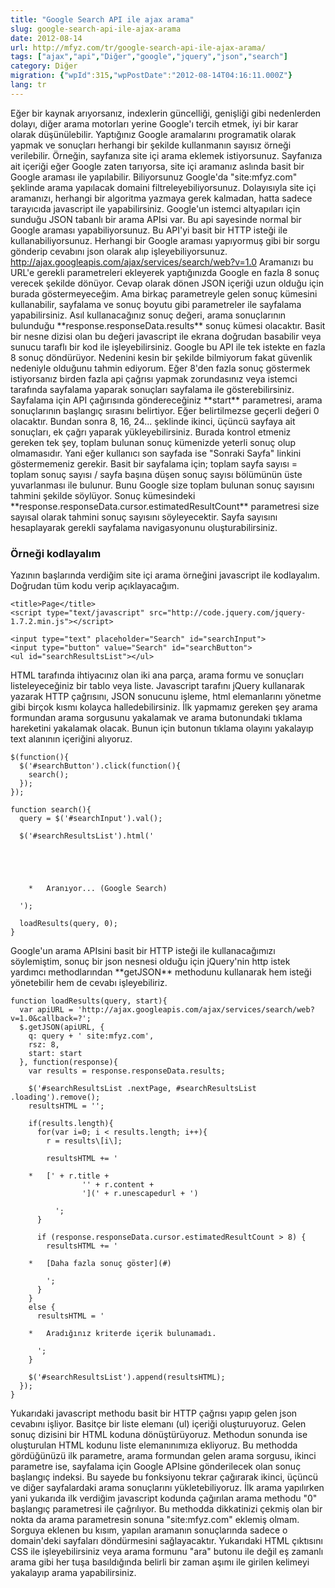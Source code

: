 ```yaml
---
title: "Google Search API ile ajax arama"
slug: google-search-api-ile-ajax-arama
date: 2012-08-14
url: http://mfyz.com/tr/google-search-api-ile-ajax-arama/
tags: ["ajax","api","Diğer","google","jquery","json","search"]
category: Diğer
migration: {"wpId":315,"wpPostDate":"2012-08-14T04:16:11.000Z"}
lang: tr
---
```


Eğer bir kaynak arıyorsanız, indexlerin güncelliği, genişliği gibi nedenlerden dolayı, diğer arama motorları yerine Google'ı tercih etmek, iyi bir karar olarak düşünülebilir. Yaptığınız Google aramalarını programatik olarak yapmak ve sonuçları herhangi bir şekilde kullanmanın sayısız örneği verilebilir. Örneğin, sayfanıza site içi arama eklemek istiyorsunuz. Sayfanıza ait içeriği eğer Google zaten tarıyorsa, site içi aramanız aslında basit bir Google araması ile yapılabilir. Biliyorsunuz Google'da "site:mfyz.com" şeklinde arama yapılacak domaini filtreleyebiliyorsunuz. Dolayısıyla site içi aramanızı, herhangi bir algoritma yazmaya gerek kalmadan, hatta sadece tarayıcıda javascript ile yapabilirsiniz. Google'un istemci altyapıları için sunduğu JSON tabanlı bir arama APIsi var. Bu api sayesinde normal bir Google araması yapabiliyorsunuz. Bu API'yi basit bir HTTP isteği ile kullanabiliyorsunuz. Herhangi bir Google araması yapıyormuş gibi bir sorgu gönderip cevabını json olarak alıp işleyebiliyorsunuz. http://ajax.googleapis.com/ajax/services/search/web?v=1.0 Aramanızı bu URL'e gerekli parametreleri ekleyerek yaptığınızda Google en fazla 8 sonuç verecek şekilde dönüyor. Cevap olarak dönen JSON içeriği uzun olduğu için burada göstermeyeceğim. Ama birkaç parametreyle gelen sonuç kümesini kullanabilir, sayfalama ve sonuç boyutu gibi parametreler ile sayfalama yapabilirsiniz. Asıl kullanacağınız sonuç değeri, arama sonuçlarının bulunduğu \*\*response.responseData.results\*\* sonuç kümesi olacaktır. Basit bir nesne dizisi olan bu değeri javascript ile ekrana doğrudan basabilir veya sunucu taraflı bir kod ile işleyebilirsiniz. Google bu API ile tek istekte en fazla 8 sonuç döndürüyor. Nedenini kesin bir şekilde bilmiyorum fakat güvenlik nedeniyle olduğunu tahmin ediyorum. Eğer 8'den fazla sonuç göstermek istiyorsanız birden fazla api çağrısı yapmak zorundasınız veya istemci tarafında sayfalama yaparak sonuçları sayfalama ile gösterebilirsiniz. Sayfalama için API çağırısında göndereceğiniz \*\*start\*\* parametresi, arama sonuçlarının başlangıç sırasını belirtiyor. Eğer belirtilmezse geçerli değeri 0 olacaktır. Bundan sonra 8, 16, 24... şeklinde ikinci, üçüncü sayfaya ait sonuçları, ek çağrı yaparak yükleyebilirsiniz. Burada kontrol etmeniz gereken tek şey, toplam bulunan sonuç kümenizde yeterli sonuç olup olmamasıdır. Yani eğer kullanıcı son sayfada ise "Sonraki Sayfa" linkini göstermemeniz gerekir. Basit bir sayfalama için; toplam sayfa sayısı = toplam sonuç sayısı / sayfa başına düşen sonuç sayısı bölümünün üste yuvarlanması ile bulunur. Bunu Google size toplam bulunan sonuç sayısını tahmini şekilde söylüyor. Sonuç kümesindeki \*\*response.responseData.cursor.estimatedResultCount\*\* parametresi size sayısal olarak tahmini sonuç sayısını söyleyecektir. Sayfa sayısını hesaplayarak gerekli sayfalama navigasyonunu oluşturabilirsiniz.

### Örneği kodlayalım

Yazının başlarında verdiğim site içi arama örneğini javascript ile kodlayalım. Doğrudan tüm kodu verip açıklayacağım.
```
<title>Page</title>
<script type="text/javascript" src="http://code.jquery.com/jquery-1.7.2.min.js"></script>

<input type="text" placeholder="Search" id="searchInput">
<input type="button" value="Search" id="searchButton">
<ul id="searchResultsList"></ul>

```
HTML tarafında ihtiyacınız olan iki ana parça, arama formu ve sonuçları listeleyeceğiniz bir tablo veya liste. Javascript tarafını jQuery kullanarak yazarak HTTP çağrısını, JSON sonucunu işleme, html elemanlarını yönetme gibi birçok kısmı kolayca halledebilirsiniz. İlk yapmamız gereken şey arama formundan arama sorgusunu yakalamak ve arama butonundaki tıklama hareketini yakalamak olacak. Bunun için butonun tıklama olayını yakalayıp text alanının içeriğini alıyoruz.
```
$(function(){
  $('#searchButton').click(function(){
    search();
  });
});

function search(){
  query = $('#searchInput').val();

  $('#searchResultsList').html('





 	*   Aranıyor... (Google Search)

  ');

  loadResults(query, 0);
}

```
Google'un arama APIsini basit bir HTTP isteği ile kullanacağımızı söylemiştim, sonuç bir json nesnesi olduğu için jQuery'nin http istek yardımcı methodlarından \*\*getJSON\*\* methodunu kullanarak hem isteği yönetebilir hem de cevabı işleyebiliriz.
```
function loadResults(query, start){
  var apiURL = 'http://ajax.googleapis.com/ajax/services/search/web?v=1.0&callback=?';
  $.getJSON(apiURL, {
    q: query + ' site:mfyz.com',
    rsz: 8,
    start: start
  }, function(response){
    var results = response.responseData.results;
  
    $('#searchResultsList .nextPage, #searchResultsList .loading').remove();
    resultsHTML = '';
  
    if(results.length){
      for(var i=0; i < results.length; i++){
        r = results\[i\];
  
        resultsHTML += '

 	*   [' + r.title +
                '' + r.content +
                '](' + r.unescapedurl + ')

          ';
      }
  
      if (response.responseData.cursor.estimatedResultCount > 8) {
        resultsHTML += '

 	*   [Daha fazla sonuç göster](#)

        ';
      }
    }
    else {
      resultsHTML = '

 	*   Aradığınız kriterde içerik bulunamadı.

      ';
    }
  
    $('#searchResultsList').append(resultsHTML);
  });
}

```
Yukarıdaki javascript methodu basit bir HTTP çağrısı yapıp gelen json cevabını işliyor. Basitçe bir liste elemanı (ul) içeriği oluşturuyoruz. Gelen sonuç dizisini bir HTML koduna dönüştürüyoruz. Methodun sonunda ise oluşturulan HTML kodunu liste elemanınımıza ekliyoruz. Bu methodda gördüğünüzü ilk parametre, arama formundan gelen arama sorgusu, ikinci parametre ise, sayfalama için Google APIsine gönderilecek olan sonuç başlangıç indeksi. Bu sayede bu fonksiyonu tekrar çağırarak ikinci, üçüncü ve diğer sayfalardaki arama sonuçlarını yükletebiliyoruz. İlk arama yapılırken yani yukarıda ilk verdiğim javascript kodunda çağırılan arama methodu "0" başlangıç parametresi ile çağrılıyor. Bu methodda dikkatinizi çekmiş olan bir nokta da arama parametresin sonuna "site:mfyz.com" eklemiş olmam. Sorguya eklenen bu kısım, yapılan aramanın sonuçlarında sadece o domain'deki sayfaları döndürmesini sağlayacaktır. Yukarıdaki HTML çıktısını CSS ile işleyebilirsiniz veya arama formunu "ara" butonu ile değil eş zamanlı arama gibi her tuşa basıldığında belirli bir zaman aşımı ile girilen kelimeyi yakalayıp arama yapabilirsiniz.